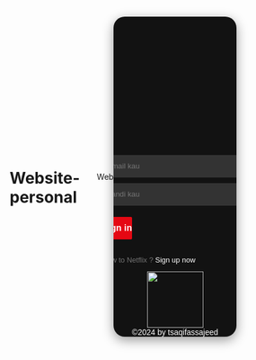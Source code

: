 # Website-personal
Web
<!DOCTYPE html>

<html lang="en">

 <head>


<meta charset="UTF-8">

<meta http-equiv="X-UA-Compatible" content="IE=Edge">


<meta name="viewport" content="width=device-width, initial-scale=1">


<title>Sign in</title>
  <link rel="stylesheet" href="netflix.css">

<link href="https://fonts.googleapis.com/css2?family=Poppins:wght@400&display=swap" rel="stylesheet">

<style type="text/css">
  
   body {
     height: 100vh;
     display: flex;
     align-items: center;
     justify-content: center;
   }
   *{
     margin:0;
     padding:0;
   box-sizing: border-box;
   }
   .container{
     position: relative;
     width: 345px;
     height: 569px;
     background: #121212;
     border-radius: 20px;
     box-shadow:0 6px 20px rgba(0,0,0,.4);
     overflow: hidden;
   }
bg-img{
position: absolute;
top:-60px;
width:100%;
height:300px;
background: url ('netflix.jpg')
center / cover;
}
container::before{
content:"";
position: absolute;
width:100%;
height:00%;
z-index:1;
background: linear-gradient(to top,#121212 65%, transparent);
}
.content{
position: absolute;
bottom: 0;
z-index: 2;
width: 100%;
height: 330px;
display: flex;
flex-direction: column;
justify-content: space-evenly;
align-items: center;
font-family: 'Poppins', sans-serif;
}
form{
width:260px;
height:200px;
display: flex;
flex-direction:column;
justify-content:space-evenly;
}
form input, button{
border:none;
height:40px;
outline: none;
border-radius: 2px;
}
form input{
width:260px;
margin:5px 0;
background:#333333;
padding:0 10px;
}
form input::placeholder {
font-family: 'Poppins', sans-serif;
}
form button{
background:#E50813;
color:#fff;
font-size:16px;
font-weight:bolder;
font-family: 'Poppins', sans-serif;
}
.content p{
width:260px;
color:#737373;
font-size:13px;
}
.content p a{
text-decoration:none;
color:#fff
}
</style>
</head>


<body>
  
<div class="container">
<div class="bg-img"></div>
<div class="content">
<form>

<div>

<input type="email" name="email" placeholder="email kau"/>
<input type="password" name="password" placeholder="sandi kau"/>
</div>

<button>Sign in</button>
</form>

<p>New to Netflix ? <a href="#">Sign up now</a></p>
<img src="/netflix.png" width="100" align="center"/>
<div style="color: white">&copy2024 by tsaqifassajeed</div>
</div>
</div>
  </body>
  </html>
